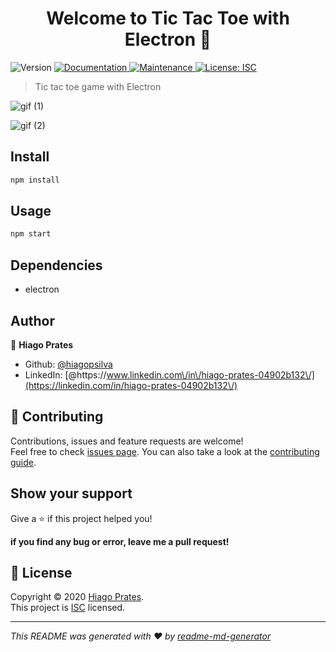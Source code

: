<h1 align="center">Welcome to Tic Tac Toe with Electron 👋</h1>
<p>
  <img alt="Version" src="https://img.shields.io/badge/version-1.0.0-blue.svg?cacheSeconds=2592000" />
  <a href="https://github.com/hiagopsilva/tic-tac-toe#readme" target="_blank">
    <img alt="Documentation" src="https://img.shields.io/badge/documentation-yes-brightgreen.svg" />
  </a>
  <a href="https://github.com/hiagopsilva/tic-tac-toe/graphs/commit-activity" target="_blank">
    <img alt="Maintenance" src="https://img.shields.io/badge/Maintained%3F-yes-green.svg" />
  </a>
  <a href="https://github.com/hiagopsilva/tic-tac-toe/blob/master/LICENSE" target="_blank">
    <img alt="License: ISC" src="https://img.shields.io/github/license/hiagopsilva/Tic Tac Toe with Electron" />
  </a>
</p>

> Tic tac toe game with Electron

![gif (1)](https://user-images.githubusercontent.com/47197695/82746481-a04f5480-9d66-11ea-96d5-758a94e8e150.gif)

![gif (2)](https://user-images.githubusercontent.com/47197695/82746479-9fb6be00-9d66-11ea-821b-81b8eb036b13.gif)


## Install

```sh
npm install
```

## Usage

```sh
npm start
```

## Dependencies 
 * electron

## Author

👤 **Hiago Prates**

* Github: [@hiagopsilva](https://github.com/hiagopsilva)
* LinkedIn: [@https:\/\/www.linkedin.com\/in\/hiago-prates-04902b132\/](https://linkedin.com/in/hiago-prates-04902b132\/)

## 🤝 Contributing

Contributions, issues and feature requests are welcome!<br />Feel free to check [issues page](https://github.com/hiagopsilva/tic-tac-toe/issues). You can also take a look at the [contributing guide](https://github.com/hiagopsilva/tic-tac-toe/blob/master/CONTRIBUTING.md).

## Show your support

Give a ⭐️ if this project helped you!

**if you find any bug or error, leave me a pull request!**

## 📝 License

Copyright © 2020 [Hiago Prates](https://github.com/hiagopsilva).<br />
This project is [ISC](https://github.com/hiagopsilva/tic-tac-toe/blob/master/LICENSE) licensed.

***
_This README was generated with ❤️ by [readme-md-generator](https://github.com/kefranabg/readme-md-generator)_
